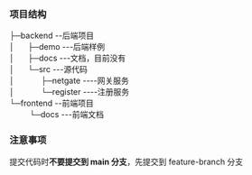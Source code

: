 ### 项目结构

├─backend --后端项目 \
│&nbsp;&nbsp;&nbsp;&nbsp;&nbsp; ├─demo ---后端样例 \
│&nbsp;&nbsp;&nbsp;&nbsp;&nbsp; ├─docs ---文档，目前没有\
│&nbsp;&nbsp;&nbsp;&nbsp;&nbsp; └─src ---源代码 \
│&nbsp;&nbsp;&nbsp;&nbsp;&nbsp;&nbsp;&nbsp;&nbsp;&nbsp;&nbsp;&nbsp;&nbsp;├─netgate ----网关服务 \
│&nbsp;&nbsp;&nbsp;&nbsp;&nbsp;&nbsp;&nbsp;&nbsp;&nbsp;&nbsp;&nbsp;&nbsp;└─register ----注册服务 \
└─frontend --前端项目 \
&nbsp;&nbsp;&nbsp;&nbsp;&nbsp;&nbsp;&nbsp;&nbsp;&nbsp;└─docs ---前端文档

### 注意事项

提交代码时**不要提交到 main 分支**，先提交到 feature-branch 分支
